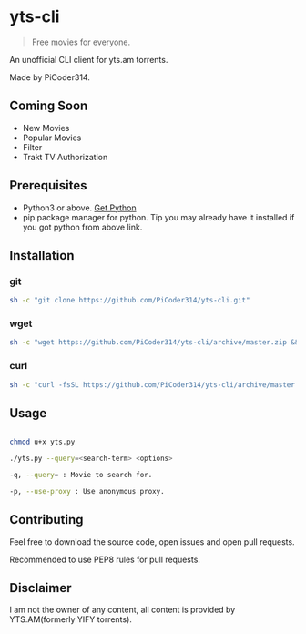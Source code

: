 # yts-cli
> Free movies for everyone.

An unofficial CLI client for yts.am torrents.

Made by PiCoder314.

## Coming Soon
+ New Movies
+ Popular Movies
+ Filter
+ Trakt TV Authorization

## Prerequisites
+ Python3 or above. [Get Python](https://www.python.org/downloads/)
+ pip package manager for python. Tip you may already have it installed if you got python from above link.

## Installation
### git

```sh
sh -c "git clone https://github.com/PiCoder314/yts-cli.git"
```

### wget

```sh
sh -c "wget https://github.com/PiCoder314/yts-cli/archive/master.zip && unzip master.zip && rm master.zip"
```

### curl

```sh
sh -c "curl -fsSL https://github.com/PiCoder314/yts-cli/archive/master.zip -o master.zip && unzip master.zip && rm master.zip"
```
## Usage

```sh

chmod u+x yts.py

./yts.py --query=<search-term> <options>

-q, --query= : Movie to search for.

-p, --use-proxy : Use anonymous proxy.

```


## Contributing
Feel free to download the source code, open issues and open pull requests.

Recommended to use PEP8 rules for pull requests.

## Disclaimer
I am not the owner of any content, all content is provided by YTS.AM(formerly YIFY torrents).

